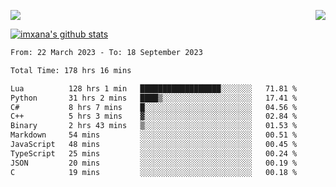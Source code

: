 <p>
  <a href="https://count.getloli.com/"><img src="https://count.getloli.com/get/@xana.readme?theme=moebooru-h"></a>
  <img src="https://weather-icon.journeyad.repl.co/@hangzhou?v=1" align="right">
</p>


<a href="https://github.com/imxana"><img align="center" src="https://github-readme-stats.vercel.app/api?username=imxana&show_icons=true&include_all_commits=true&hide_border=tru&custom_title=imxana%27s%20Github%20Stats" alt="imxana's github stats" /></a> 

<!--START_SECTION:waka-->

```txt
From: 22 March 2023 - To: 18 September 2023

Total Time: 178 hrs 16 mins

Lua          128 hrs 1 min   ██████████████████░░░░░░░   71.81 %
Python       31 hrs 2 mins   ████▒░░░░░░░░░░░░░░░░░░░░   17.41 %
C#           8 hrs 7 mins    █░░░░░░░░░░░░░░░░░░░░░░░░   04.56 %
C++          5 hrs 3 mins    ▓░░░░░░░░░░░░░░░░░░░░░░░░   02.84 %
Binary       2 hrs 43 mins   ▒░░░░░░░░░░░░░░░░░░░░░░░░   01.53 %
Markdown     54 mins         ░░░░░░░░░░░░░░░░░░░░░░░░░   00.51 %
JavaScript   48 mins         ░░░░░░░░░░░░░░░░░░░░░░░░░   00.45 %
TypeScript   25 mins         ░░░░░░░░░░░░░░░░░░░░░░░░░   00.24 %
JSON         20 mins         ░░░░░░░░░░░░░░░░░░░░░░░░░   00.19 %
C            19 mins         ░░░░░░░░░░░░░░░░░░░░░░░░░   00.18 %
```

<!--END_SECTION:waka-->
